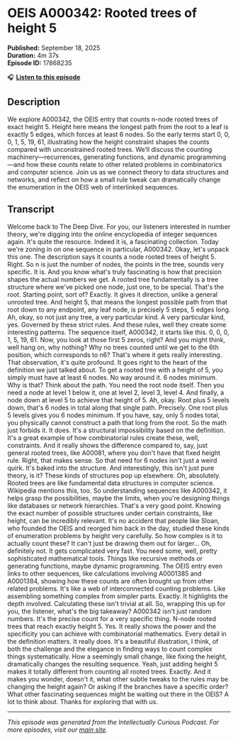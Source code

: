# OEIS A000342: Rooted trees of height 5

**Published:** September 18, 2025  
**Duration:** 4m 37s  
**Episode ID:** 17868235

🎧 **[Listen to this episode](https://intellectuallycurious.buzzsprout.com/2529712/episodes/17868235-oeis-a000342-rooted-trees-of-height-5)**

## Description

We explore A000342, the OEIS entry that counts n-node rooted trees of exact height 5. Height here means the longest path from the root to a leaf is exactly 5 edges, which forces at least 6 nodes. So the early terms start 0, 0, 0, 1, 5, 19, 61, illustrating how the height constraint shapes the counts compared with unconstrained rooted trees. We’ll discuss the counting machinery—recurrences, generating functions, and dynamic programming—and how these counts relate to other related problems in combinatorics and computer science. Join us as we connect theory to data structures and networks, and reflect on how a small rule tweak can dramatically change the enumeration in the OEIS web of interlinked sequences.

## Transcript

Welcome back to The Deep Dive. For you, our listeners interested in number theory, we're digging into the online encyclopedia of integer sequences again. It's quite the resource. Indeed it is, a fascinating collection. Today we're zoning in on one sequence in particular, A000342. Okay, let's unpack this one. The description says it counts a node rooted trees of height 5. Right. So n is just the number of nodes, the points in the tree, sounds very specific. It is. And you know what's truly fascinating is how that precision shapes the actual numbers we get. A rooted tree fundamentally is a tree structure where we've picked one node, just one, to be special. That's the root. Starting point, sort of? Exactly. It gives it direction, unlike a general unrooted tree. And height 5, that means the longest possible path from that root down to any endpoint, any leaf node, is precisely 5 steps, 5 edges long. Ah, okay, so not just any tree, a very particular kind. A very particular kind, yes. Governed by these strict rules. And these rules, well they create some interesting patterns. The sequence itself, A000342, it starts like this. 0, 0, 0, 1, 5, 19, 61. Now, you look at those first 5 zeros, right? And you might think, well hang on, why nothing? Why no trees counted until we get to the 6th position, which corresponds to n6? That's where it gets really interesting. That observation, it's quite profound. It goes right to the heart of the definition we just talked about. To get a rooted tree with a height of 5, you simply must have at least 6 nodes. No way around it. 6 nodes minimum. Why is that? Think about the path. You need the root node itself. Then you need a node at level 1 below it, one at level 2, level 3, level 4. And finally, a node down at level 5 to achieve that height of 5. Ah, okay. Root plus 5 levels down, that's 6 nodes in total along that single path. Precisely. One root plus 5 levels gives you 6 nodes minimum. If you have, say, only 5 nodes total, you physically cannot construct a path that long from the root. So the math just forbids it. It does. It's a structural impossibility based on the definition. It's a great example of how combinatorial rules create these, well, constraints. And it really shows the difference compared to, say, just general rooted trees, like A00081, where you don't have that fixed height rule. Right, that makes sense. So that need for 6 nodes isn't just a weird quirk. It's baked into the structure. And interestingly, this isn't just pure theory, is it? These kinds of structures pop up elsewhere. Oh, absolutely. Rooted trees are like fundamental data structures in computer science. Wikipedia mentions this, too. So understanding sequences like A000342, it helps grasp the possibilities, maybe the limits, when you're designing things like databases or network hierarchies. That's a very good point. Knowing the exact number of possible structures under certain constraints, like height, can be incredibly relevant. It's no accident that people like Sloan, who founded the OEIS and reorged him back in the day, studied these kinds of enumeration problems by height very carefully. So how complex is it to actually count these? It can't just be drawing them out for larger... Oh, definitely not. It gets complicated very fast. You need some, well, pretty sophisticated mathematical tools. Things like recursive methods or generating functions, maybe dynamic programming. The OEIS entry even links to other sequences, like calculations involving A0001385 and A0001384, showing how these counts are often brought up from other related problems. It's like a web of interconnected counting problems. Like assembling something complex from simpler parts. Exactly. It highlights the depth involved. Calculating these isn't trivial at all. So, wrapping this up for you, the listener, what's the big takeaway? A000342 isn't just random numbers. It's the precise count for a very specific thing. N-node rooted trees that reach exactly height 5. Yes. It really shows the power and the specificity you can achieve with combinatorial mathematics. Every detail in the definition matters. It really does. It's a beautiful illustration, I think, of both the challenge and the elegance in finding ways to count complex things systematically. How a seemingly small change, like fixing the height, dramatically changes the resulting sequence. Yeah, just adding height 5 makes it totally different from counting all rooted trees. Exactly. And it makes you wonder, doesn't it, what other subtle tweaks to the rules may be changing the height again? Or asking if the branches have a specific order? What other fascinating sequences might be waiting out there in the OEIS? A lot to think about. Thanks for exploring that with us.

---
*This episode was generated from the Intellectually Curious Podcast. For more episodes, visit our [main site](https://intellectuallycurious.buzzsprout.com).*
